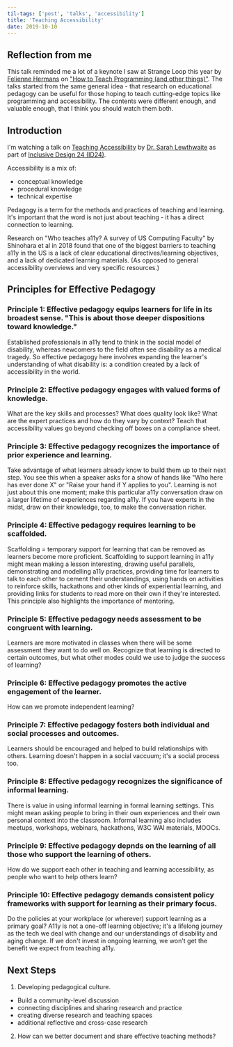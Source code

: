 ```yaml
---
til-tags: ['post', 'talks', 'accessibility']
title: 'Teaching Accessibility'
date: 2019-10-10
---
```


## Reflection from me
This talk reminded me a lot of a keynote I saw at Strange Loop this year by [Felienne Hermans](https://twitter.com/Felienne) on ["How to Teach Programming (and other things)"](https://www.youtube.com/watch?v=g1ib43q3uXQ). The talks started from the same general idea - that research on educational pedagogy can be useful for those hoping to teach cutting-edge topics like programming and accessibility. The contents were different enough, and valuable enough, that I think you should watch them both. 

## Introduction

I'm watching a talk on [Teaching Accessibility](https://www.youtube.com/watch?v=qeGK_r4nWmQ&list=PLn7dsvRdQEfFd5n_h8gltIoTfzUE_zywu) by [Dr. Sarah Lewthwaite](https://twitter.com/@slewth) as part of [Inclusive Design 24 (ID24)](https://inclusivedesign24.org/2019/). 

Accessibility is a mix of: 
 - conceptual knowledge
 - procedural knowledge
 - technical expertise 
 
Pedagogy is a term for the methods and practices of teaching and learning. It's important that the word is not just about teaching - it has a direct connection to learning. 

Research on "Who teaches a11y? A survey of US Computing Faculty" by Shinohara et al in 2018 found that one of the biggest barriers to teaching a11y in the US is a lack of clear educational directives/learning objectives, and a lack of dedicated learning materials. (As opposed to general accessibility overviews and very specific resources.)

## Principles for Effective Pedagogy 

### Principle 1: Effective pedagogy equips learners for life in its broadest sense. "This is about those deeper dispositions toward knowledge."
Established professionals in a11y tend to think in the social model of disability, whereas newcomers to the field often see disability as a medical tragedy. So effective pedagogy here involves expanding the learner's understanding of what disability is: a condition created by a lack of accessibility in the world. 

### Principle 2: Effective pedagogy engages with valued forms of knowledge. 
What are the key skills and processes? What does quality look like? What are the expert practices and how do they vary by context? Teach that accessibility values go beyond checking off boxes on a compliance sheet. 

### Principle 3: Effective pedagogy recognizes the importance of prior experience and learning.
Take advantage of what learners already know to build them up to their next step. 
You see this when a speaker asks for a show of hands like "Who here has ever done X" or "Raise your hand if Y applies to you". Learning is not just about this one moment; make this particular a11y conversation draw on a larger lifetime of experiences regarding a11y. If you have experts in the midst, draw on their knowledge, too, to make the conversation richer.

### Principle 4: Effective pedagogy requires learning to be scaffolded. 
Scaffolding = temporary support for learning that can be removed as learners become more proficient. Scaffolding to support learning in a11y might mean making a lesson interesting, drawing useful parallels, demonstrating and modelling a11y practices, providing time for learners to talk to each other to cement their understandings, using hands on activities to reinforce skills, hackathons and other kinds of experiential learning, and providing links for students to read more on their own if they're interested. This principle also highlights the importance of mentoring.

### Principle 5: Effective pedagogy needs assessment to be congruent with learning. 
Learners are more motivated in classes when there will be some assessment they want to do well on. Recognize that learning is directed to certain outcomes, but what other modes could we use to judge the success of learning? 

### Principle 6: Effective pedagogy promotes the active engagement of the learner.
How can we promote independent learning? 

### Principle 7: Effective pedagogy fosters both individual and social processes and outcomes. 
Learners should be encouraged and helped to build relationships with others. Learning doesn't happen in a social vaccuum; it's a social process too. 

### Principle 8: Effective pedagogy recognizes the significance of informal learning. 
There is value in using informal learning in formal learning settings. This might mean asking people to bring in their own experiences and their own personal context into the classroom. 
Informal learning also includes meetups, workshops, webinars, hackathons, W3C WAI materials, MOOCs. 

### Principle 9: Effective pedagogy depnds on the learning of all those who support the learning of others.
How do we support each other in teaching and learning accessibility, as people who want to help others learn? 

### Principle 10: Effective pedagogy demands consistent policy frameworks with support for learning as their primary focus. 
Do the policies at your workplace (or wherever) support learning as a primary goal? A11y is not a one-off learning objective; it's a lifelong journey as the tech we deal with change and our understandings of disability and aging change. If we don't invest in ongoing learning, we won't get the benefit we expect from teaching a11y. 

## Next Steps
1. Developing pedagogical culture.
 - Build a community-level discussion
 - connecting disciplines and sharing research and practice
 - creating diverse research and teaching spaces
 - additional reflective and cross-case research
2. How can we better document and share effective teaching methods?  
 